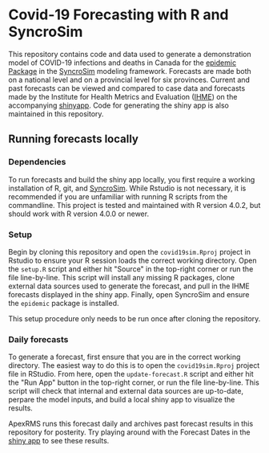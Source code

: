 # Covid-19 Forecasting with R and SyncroSim

This repository contains code and data used to generate a demonstration model of
COVID-19 infections and deaths in Canada for the [epidemic Package](https://github.com/ApexRMS/epidemic)
in the [SyncroSim](http://www.syncrosim.com) modeling framework. Forecasts are
made both on a national level and on a provincial level for six provinces.
Current and past forecasts can be viewed and compared to case data and forecasts
made by the Institute for Health Metrics and Evaluation
([IHME](http://www.healthdata.org/covid)) on the accompanying [shinyapp](https://apexrms.shinyapps.io/covid19canada/).
Code for generating the shiny app is also maintained in this repository.

## Running forecasts locally

### Dependencies

To run forecasts and build the shiny app locally, you first require a working
installation of R, git, and [SyncroSim](https://syncrosim.com/download/). While
Rstudio is not necessary, it is recommended if you are unfamiliar with running R
scripts from the commandline. This project is tested and maintained with R
version 4.0.2, but should work with R version 4.0.0 or newer.

### Setup

Begin by cloning this repository and open the `covid19sim.Rproj` project in
Rstudio to ensure your R session loads the correct working directory. Open the
`setup.R` script and either hit "Source" in the top-right corner or run the file
line-by-line. This script will install any missing R packages, clone external
data sources used to generate the forecast, and pull in the IHME forecasts
displayed in the shiny app. Finally, open SyncroSim and ensure the `epidemic`
package is installed.

This setup procedure only needs to be run once after cloning the repository.

### Daily forecasts

To generate a forecast, first ensure that you are in the correct working
directory. The easiest way to do this is to open the `covid19sim.Rproj` project
file in RStudio. From here, open the `update-forecast.R` script and either hit
the "Run App" button in the top-right corner, or run the file line-by-line. This
script will check that internal and external data sources are up-to-date,
perpare the model inputs, and build a local shiny app to visualize the results.

ApexRMS runs this forecast daily and archives past forecast results in this
repository for posterity. Try playing around with the Forecast Dates in the
[shiny app](https://apexrms.shinyapps.io/covid19canada/) to see these results.
